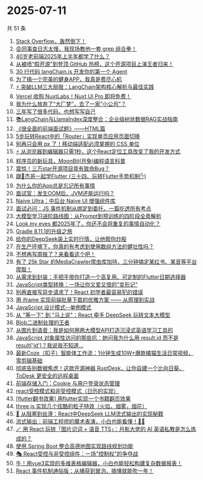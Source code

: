 # 2025-07-11

共 51 条

<!-- BEGIN JUEJIN -->
<!-- 最后更新时间 2025-07-11 07:26:04 +0800 -->
1. [Stack Overflow，轰然倒下！](https://juejin.cn/post/7524164737170702362)
1. [😡同事查日志太慢，我现场教他一套 grep 组合拳！](https://juejin.cn/post/7524216834619408430)
1. [40岁老前端2025年上半年都学了什么？](https://juejin.cn/post/7524548909530005540)
1. [从被喷“假开源”到登顶 GitHub 热榜，这个开源项目上演王者归来！](https://juejin.cn/post/7524161016769150986)
1. [30 行代码 langChain.js 开发你的第一个 Agent](https://juejin.cn/post/7524180232024490020)
1. [为了搞一个完美的健身APP，我真是费尽心机](https://juejin.cn/post/7524504350250205238)
1. [⚡ 突破LLM三大局限：LangChain架构核心解析与最佳实践​​](https://juejin.cn/post/7524739720641544202)
1. [Vercel 收购 NuxtLabs！Nuxt UI Pro 即将免费！](https://juejin.cn/post/7524716725322760211)
1. [我为什么放弃了“大厂梦”，去了一家“小公司”？](https://juejin.cn/post/7525011608366579758)
1. [三年写了很多代码，也想写写自己](https://juejin.cn/post/7524602914514763819)
1. [📚LangChain与LlamaIndex深度整合：企业级树状数据RAG实战指南](https://juejin.cn/post/7524351764989427739)
1. [《很全面的前端面试题》——HTML篇](https://juejin.cn/post/7524513166457258010)
1. [5步玩转React中的「Router」实现单页应用页面切换](https://juejin.cn/post/7523963562857332777)
1. [别再只会用 px 了！移动端适配必须掌握的 CSS 单位](https://juejin.cn/post/7524180232025473060)
1. [⚡ 从浏览器到编辑器只需1秒，这个React定位工具改变了我的开发方式](https://juejin.cn/post/7524215370016096282)
1. [程序员的新玩具，MoonBit(月兔)编程语言科普](https://juejin.cn/post/7524864401615257626)
1. [震惊！三万star开源项目竟有致命Bug？](https://juejin.cn/post/7524909129576841262)
1. [跟🤡杰哥一起学Flutter (三十四、玩转Flutter手势机制✋)](https://juejin.cn/post/7524161016768577546)
1. [为什么你的App总是忘记所有事情](https://juejin.cn/post/7524554973377413154)
1. [面试官：发生OOM后，JVM还能运行吗？](https://juejin.cn/post/7523712612535025690)
1. [Naive Ultra：中后台 Naive UI 增强组件库](https://juejin.cn/post/7524518850467119123)
1. [面试必问：JS 事件机制从绑定到委托，一篇吃透所有考点](https://juejin.cn/post/7524186296569069568)
1. [ 大模型学习进阶路线图：从Prompt到预训练的四阶段全景解析](https://juejin.cn/post/7523916180185727014)
1. [Look my eyes 都2025年了，你还不会将重复的事情自动化？](https://juejin.cn/post/7525003983929524251)
1. [Gradle 8.11.1的升级之旅](https://juejin.cn/post/7524175079074496547)
1. [给你的DeepSeek装上实时行情，让他帮你炒股](https://juejin.cn/post/7524161016769282058)
1. [在生产环境下，你真的有考虑到使用数组方法的健壮性吗？](https://juejin.cn/post/7524991912715583530)
1. [不想再写周报了？来看看这个吧！](https://juejin.cn/post/7524880809564782602)
1. [有了 25k Star 的MediaCrawler爬虫库加持，三分钟搞定某红书、某音等平台爬取！](https://juejin.cn/post/7524159959481139209)
1. [从需求到封装：手把手带你打造一个高复用、可定制的Flutter日期选择器](https://juejin.cn/post/7524159959480991753)
1. [JavaScript类型转换：一场让你又爱又恨的"变形记"](https://juejin.cn/post/7524545865295265844)
1. [别再直接写异步请求了！React 初学者最容易犯的错误](https://juejin.cn/post/7524154717866836011)
1. [用 iframe 实现前端批量下载的优雅方案 —— 从原理到实战](https://juejin.cn/post/7524627104580534306)
1. [JavaScript 设计模式--单例模式](https://juejin.cn/post/7524308951178395684)
1. [从 "等一下" 到 "马上说"：React 牵手 DeepSeek 玩转文本大模型](https://juejin.cn/post/7524247820100173839)
1. [Blob二进制处理的王者](https://juejin.cn/post/7524175079074988067)
1. [从图片到语音：我是如何用两大模型API打造沉浸式英语学习工具的](https://juejin.cn/post/7524161016768774154)
1. [JavaScript 对象属性访问的那些坑：她问我为什么用 result.id 而不是 result['id']？我说我不知道...](https://juejin.cn/post/7524602186246832147)
1. [最新Coze（扣子）智能体工作流：1分钟生成10W+爆款橘猫生活日常视频，零剪辑基础](https://juejin.cn/post/7524554973376921634)
1. [彻底告别数据焦虑！这款开源神器 RustDesk，让你自建一个比向日葵、ToDesk 更安全的远程桌面](https://juejin.cn/post/7524545519534997550)
1. [前端存储入门：Cookie 与用户登录状态管理](https://juejin.cn/post/7524992966085410870)
1. [react受控模式和非受控模式（日历的实现）](https://juejin.cn/post/7524266104131289107)
1. [[flutter翻书效果] 用flutter实现一个书籍翻页效果](https://juejin.cn/post/7524645466746617875)
1. [three.js 实现几个炫酷的粒子特效（火焰，烟雾，烟花）](https://juejin.cn/post/7524599360488849448)
1. [🚀 从阻塞到丝滑：React中DeepSeek LLM流式输出的实现秘籍](https://juejin.cn/post/7524378344495431732)
1. [流式输出：前端工程师的魔术表演，小白也能看懂！🎩✨](https://juejin.cn/post/7524676569472090162)
1. [🪄 用 React 玩转「图片识词 + 语音 TTS」：月影大佬的 AI 英语私教是怎么炼成的？](https://juejin.cn/post/7524247820100009999)
1. [使用 Spring Boot 整合高德地图实现路线规划功能](https://juejin.cn/post/7524175079074709539)
1. [🎭 React受控与非受控组件：一场"控制权"的争夺战](https://juejin.cn/post/7524154717866459179)
1. [牛！用vue3实现的多维表格编辑器，小白也能轻松构建复杂数据报表！](https://juejin.cn/post/7524966108531277876)
1. [React 事件机制通俗版：从捕获到冒泡，搞懂就能吹一年！](https://juejin.cn/post/7524159959480811529)
<!-- END JUEJIN -->